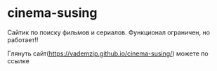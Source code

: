 # cinema-susing

Сайтик по поиску фильмов и сериалов. 
Функционал ограничен, но работает!!

Глянуть сайт(https://vademzip.github.io/cinema-susing/) можете по ссылке 
